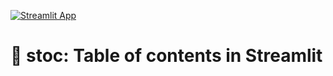 [![Streamlit App](https://static.streamlit.io/badges/streamlit_badge_black_white.svg)]()

# 📂 stoc: Table of contents in Streamlit